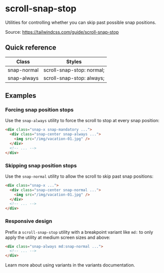 # scroll-snap-stop

Utilities for controlling whether you can skip past possible snap positions.

Source: https://tailwindcss.com/guide/scroll-snap-stop

## Quick reference

| Class         | Styles                          |
|---------------|---------------------------------|
| snap-normal   | scroll-snap-stop: normal;       |
| snap-always   | scroll-snap-stop: always;       |

## Examples

### Forcing snap position stops

Use the `snap-always` utility to force the scroll to stop at every snap position:

```html
<div class="snap-x snap-mandatory ...">
  <div class="snap-center snap-always ...">
    <img src="/img/vacation-01.jpg" />
  </div>
  <!-- ... -->
</div>
```

### Skipping snap position stops

Use the `snap-normal` utility to allow the scroll to skip past snap positions:

```html
<div class="snap-x ...">
  <div class="snap-center snap-normal ...">
    <img src="/img/vacation-01.jpg" />
  </div>
  <!-- ... -->
</div>
```

### Responsive design

Prefix a `scroll-snap-stop` utility with a breakpoint variant like `md:` to only apply the utility at medium screen sizes and above:

```html
<div class="snap-always md:snap-normal ...">
  <!-- ... -->
</div>
```

Learn more about using variants in the variants documentation.
